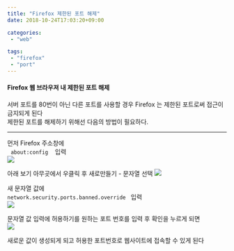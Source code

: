 ```yaml
---
title: "Firefox 제한된 포트 해제"
date: 2018-10-24T17:03:20+09:00

categories:
 - "web"

tags:
 - "firefox"
 - "port"
---
```


#### Firefox 웹 브라우져 내 제한된 포트 해제


서버 포트를 80번이 아닌 다른 포트를 사용할 경우 Firefox 는 제한된 포트로써 접근이 금지되게 된다  
제한된 포트를 해제하기 위해선 다음의 방법이 필요하다.  

---

먼저 Firefox 주소창에   
&nbsp;&nbsp;`about:config` &nbsp;&nbsp; 입력  
<img src="/img/web/firefox/firefox_release_port1.jpg">

아래 보기 아무곳에서 우클릭 후 새로만들기 - 문자열 선택
<img src="/img/web/firefox/firefox_release_port2.jpg">

새 문자열 값에   
`network.security.ports.banned.override` &nbsp;&nbsp;입력  
<img src="/img/web/firefox/firefox_release_port3.jpg">

문자열 값 입력에 허용하기를 원하는 포트 번호를 입력 후 확인을 누르게 되면   
<img src="/img/web/firefox/firefox_release_port4.jpg">



새로운 값이 생성되게 되고 허용한 포트번호로 웹사이트에 접속할 수 있게 된다


